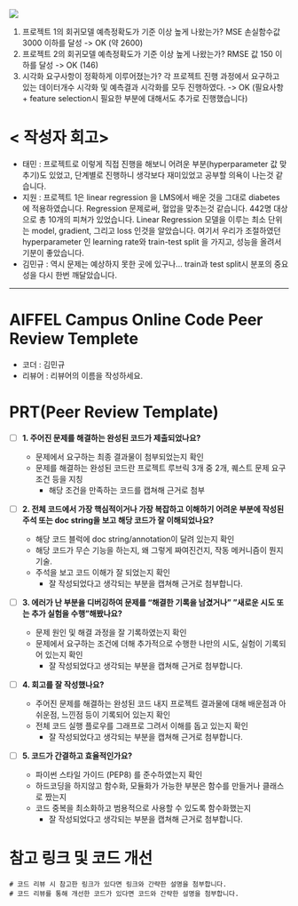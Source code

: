 <img src="https://capsule-render.vercel.app/api?type=waving&color=auto&height=200&section=header&text=Exploration-1&fontSize=90" />

1. 프로젝트 1의 회귀모델 예측정확도가 기준 이상 높게 나왔는가? MSE 손실함수값 3000 이하를 달성
-> OK (약 2600)
2. 프로젝트 2의 회귀모델 예측정확도가 기준 이상 높게 나왔는가? RMSE 값 150 이하를 달성 
-> OK (146)
3. 시각화 요구사항이 정확하게 이루어졌는가? 각 프로젝트 진행 과정에서 요구하고 있는 데이터개수 시각화 및 예측결과 시각화를 모두 진행하였다.
-> OK (필요사항 + feature selection시 필요한 부분에 대해서도 추가로 진행했습니다)

# < 작성자 회고>
- 태민 : 프로젝트로 이렇게 직접 진행을 해보니 어려운 부분(hyperparameter 값 맞추기)도 있었고, 단계별로 진행하니 생각보다 재미있었고 공부할 의욕이 나는것 같습니다.
- 지원 : 프로젝트 1은 linear regression 을 LMS에서 배운 것을 그대로 diabetes 에 적용하였습니다. Regression 문제로써, 혈압을 맞추는것 같습니다. 442명 대상으로 총 10개의 피쳐가 있었습니다. Linear Regression 모델을 이루는 최소 단위는 model, gradient, 그리고 loss 인것을 알았습니다. 여기서 우리가 조절하였던 hyperparameter 인 learning rate와 train-test split 을 가지고, 성능을 올려서 기분이 좋았습니다.
- 김민규 : 역시 문제는 예상하지 못한 곳에 있구나... train과 test split시 분포의 중요성을 다시 한번 깨달았습니다.

----

# AIFFEL Campus Online Code Peer Review Templete
- 코더 : 김민규
- 리뷰어 : 리뷰어의 이름을 작성하세요.


# PRT(Peer Review Template)
- [ ]  **1. 주어진 문제를 해결하는 완성된 코드가 제출되었나요?**
    - 문제에서 요구하는 최종 결과물이 첨부되었는지 확인
    - 문제를 해결하는 완성된 코드란 프로젝트 루브릭 3개 중 2개, 
    퀘스트 문제 요구조건 등을 지칭
        - 해당 조건을 만족하는 코드를 캡쳐해 근거로 첨부
    
- [ ]  **2. 전체 코드에서 가장 핵심적이거나 가장 복잡하고 이해하기 어려운 부분에 작성된 
주석 또는 doc string을 보고 해당 코드가 잘 이해되었나요?**
    - 해당 코드 블럭에 doc string/annotation이 달려 있는지 확인
    - 해당 코드가 무슨 기능을 하는지, 왜 그렇게 짜여진건지, 작동 메커니즘이 뭔지 기술.
    - 주석을 보고 코드 이해가 잘 되었는지 확인
        - 잘 작성되었다고 생각되는 부분을 캡쳐해 근거로 첨부합니다.
        
- [ ]  **3. 에러가 난 부분을 디버깅하여 문제를 “해결한 기록을 남겼거나” 
”새로운 시도 또는 추가 실험을 수행”해봤나요?**
    - 문제 원인 및 해결 과정을 잘 기록하였는지 확인
    - 문제에서 요구하는 조건에 더해 추가적으로 수행한 나만의 시도, 
    실험이 기록되어 있는지 확인
        - 잘 작성되었다고 생각되는 부분을 캡쳐해 근거로 첨부합니다.
        
- [ ]  **4. 회고를 잘 작성했나요?**
    - 주어진 문제를 해결하는 완성된 코드 내지 프로젝트 결과물에 대해
    배운점과 아쉬운점, 느낀점 등이 기록되어 있는지 확인
    - 전체 코드 실행 플로우를 그래프로 그려서 이해를 돕고 있는지 확인
        - 잘 작성되었다고 생각되는 부분을 캡쳐해 근거로 첨부합니다.
        
- [ ]  **5. 코드가 간결하고 효율적인가요?**
    - 파이썬 스타일 가이드 (PEP8) 를 준수하였는지 확인
    - 하드코딩을 하지않고 함수화, 모듈화가 가능한 부분은 함수를 만들거나 클래스로 짰는지
    - 코드 중복을 최소화하고 범용적으로 사용할 수 있도록 함수화했는지
        - 잘 작성되었다고 생각되는 부분을 캡쳐해 근거로 첨부합니다.


# 참고 링크 및 코드 개선
```
# 코드 리뷰 시 참고한 링크가 있다면 링크와 간략한 설명을 첨부합니다.
# 코드 리뷰를 통해 개선한 코드가 있다면 코드와 간략한 설명을 첨부합니다.
```
